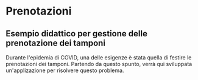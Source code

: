 # Prenotazioni

## Esempio didattico per gestione delle prenotazione dei tamponi

Durante l'epidemia di COVID, una delle esigenze è stata quella di festire le prenotazioni dei tamponi.
Partendo da questo spunto, verrà qui sviluppata un'applizazione per risolvere questo problema.
